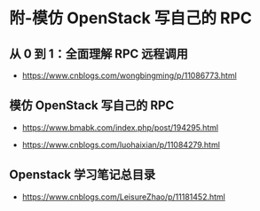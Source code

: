 # 附-模仿 OpenStack 写自己的 RPC

## 从 0 到 1：全面理解 RPC 远程调用

- https://www.cnblogs.com/wongbingming/p/11086773.html

## 模仿 OpenStack 写自己的 RPC

- https://www.bmabk.com/index.php/post/194295.html

- https://www.cnblogs.com/luohaixian/p/11084279.html

## Openstack 学习笔记总目录

- https://www.cnblogs.com/LeisureZhao/p/11181452.html
